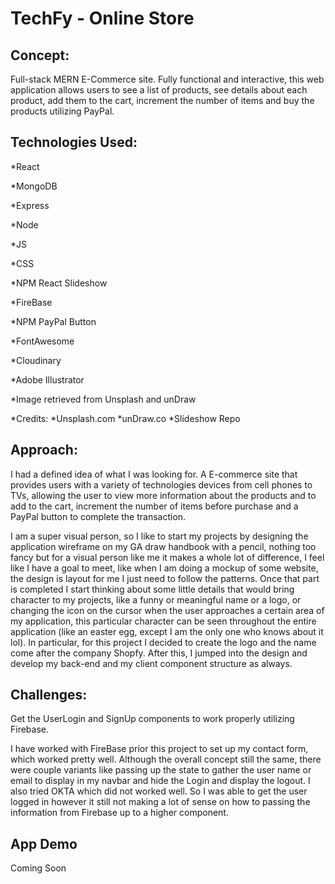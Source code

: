 # TechFy - Online Store

## Concept: 
Full-stack MERN E-Commerce site. Fully functional and interactive, this web application allows users to see a list of products, see details about each product, add them to the cart, increment the number of items and buy the products utilizing PayPal.

## Technologies Used: 

  *React

  *MongoDB

  *Express

  *Node

  *JS

  *CSS

  *NPM React Slideshow

  *FireBase

  *NPM PayPal Button

  *FontAwesome

  *Cloudinary

  *Adobe Illustrator

  *Image retrieved from Unsplash and unDraw

  *Credits:
  *Unsplash.com
  *unDraw.co
  *Slideshow Repo

## Approach: 

I had a defined idea of what I was looking for. A E-commerce site that provides users with a variety of technologies devices from cell phones to TVs, allowing the user to view more information about the products and to add to the cart, increment the number of items before purchase and a PayPal button to complete the transaction.

I am a super visual person, so I like to start my projects by designing the application wireframe on my GA draw handbook with a pencil, nothing too fancy but for a visual person like me it makes a whole lot of difference, I feel like I have a goal to meet, like when I am doing a mockup of some website, the design is layout for me I just need to follow the patterns. Once that part is completed I start thinking about some little details that would bring character to my projects, like a funny or meaningful name or a logo, or changing the icon on the cursor when the user approaches a certain area of my application, this particular character can be seen throughout the entire application (like an easter egg, except I am the only one who knows about it lol). In particular, for this project I decided to create the logo and the name come after the company Shopfy. After this, I jumped into the design and develop my back-end and my client component structure as always.


## Challenges: 
Get the UserLogin and SignUp components to work properly utilizing Firebase.

I have worked with FireBase prior this project to set up my contact form, which worked pretty well. Although the overall concept still the same, there were couple variants like passing up the state to gather the user name or email to display in my navbar and hide the Login and display the logout. I also tried OKTA which did not worked well. So I was able to get the user logged in however it still not making a lot of sense on how to passing the information from Firebase up to a higher component.

## App Demo 

Coming Soon
